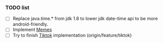 ### TODO list
- [ ] Replace java.time.* from jdk 1.8 to lower jdk date-time api
to be more android-friendly.
- [ ] Implement [Memes](https://memes.com)
- [ ] Try to finish [Tiktok](https://tiktok.com) implementation (origin/feature/tiktok)